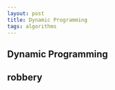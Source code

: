 ```yaml
---
layout: post
title: Dynamic Programming 
tags: algorithms
---
```


## Dynamic Programming 

<script src="https://gist.github.com/selimslab/84c11bcbfa0fbccfc767c4d22ca27101.js"></script>

<script src="https://gist.github.com/selimslab/92f81d60aa59a6a0618901af5968f0c1.js"></script>

<script src="https://gist.github.com/selimslab/9043c116758590bd26092d31290eab46.js"></script>

## robbery 

<script src="https://gist.github.com/selimslab/aed5b29695cff83f80e7bb9c2c52006c.js"></script>